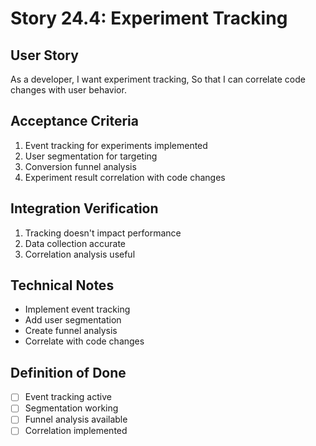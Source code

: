 # Story 24.4: Experiment Tracking

## User Story
As a developer,
I want experiment tracking,
So that I can correlate code changes with user behavior.

## Acceptance Criteria
1. Event tracking for experiments implemented
2. User segmentation for targeting
3. Conversion funnel analysis
4. Experiment result correlation with code changes

## Integration Verification
1. Tracking doesn't impact performance
2. Data collection accurate
3. Correlation analysis useful

## Technical Notes
- Implement event tracking
- Add user segmentation
- Create funnel analysis
- Correlate with code changes

## Definition of Done
- [ ] Event tracking active
- [ ] Segmentation working
- [ ] Funnel analysis available
- [ ] Correlation implemented